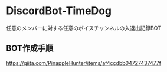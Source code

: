 # DiscordBot-TimeDog  
任意のメンバーに対する任意のボイスチャンネルの入退出記録BOT  

## BOT作成手順  
https://qiita.com/PinappleHunter/items/af4ccdbb04727437477f
